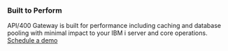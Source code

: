 ### Built to Perform

<div class="api400-carousel-text">
API/400 Gateway is built for performance including caching and database pooling with minimal impact to your IBM i server and core operations.
</div>

<div markdown="1">
<div class="api400-schedule-button" markdown="1">
<a href="https://tekmonks.com/company/product-inquiries">Schedule a demo</a>
</div>
</div>